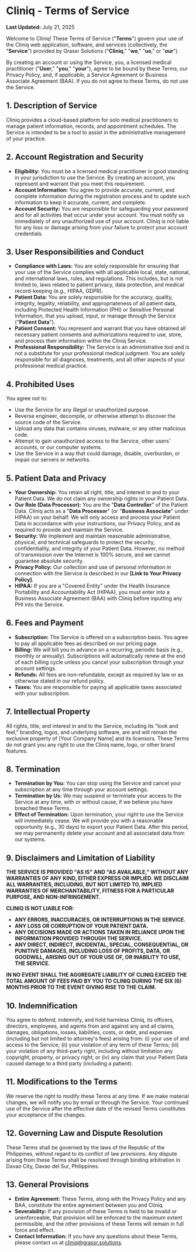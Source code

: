 # Cliniq - Terms of Service

**Last Updated:** July 21, 2025

Welcome to Cliniq! These Terms of Service ("**Terms**") govern your use of the Cliniq web application, software, and services (collectively, the "**Service**") provided by Grassr Solutions ("**Cliniq**," "**we**," "**us**," or "**our**").

By creating an account or using the Service, you, a licensed medical practitioner ("**User**," "**you**," "**your**"), agree to be bound by these Terms, our Privacy Policy, and, if applicable, a Service Agreement or Business Associate Agreement (BAA). If you do not agree to these Terms, do not use the Service.

## 1. Description of Service

Cliniq provides a cloud-based platform for solo medical practitioners to manage patient information, records, and appointment schedules. The Service is intended to be a tool to assist in the administrative management of your practice.

## 2. Account Registration and Security

*   **Eligibility:** You must be a licensed medical practitioner in good standing in your jurisdiction to use the Service. By creating an account, you represent and warrant that you meet this requirement.
*   **Account Information:** You agree to provide accurate, current, and complete information during the registration process and to update such information to keep it accurate, current, and complete.
*   **Account Security:** You are responsible for safeguarding your password and for all activities that occur under your account. You must notify us immediately of any unauthorized use of your account. Cliniq is not liable for any loss or damage arising from your failure to protect your account credentials.

## 3. User Responsibilities and Conduct

*   **Compliance with Laws:** You are solely responsible for ensuring that your use of the Service complies with all applicable local, state, national, and international laws, rules, and regulations. This includes, but is not limited to, laws related to patient privacy, data protection, and medical record-keeping (e.g., HIPAA, GDPR).
*   **Patient Data:** You are solely responsible for the accuracy, quality, integrity, legality, reliability, and appropriateness of all patient data, including Protected Health Information (PHI) or Sensitive Personal Information, that you upload, input, or manage through the Service ("**Patient Data**").
*   **Patient Consent:** You represent and warrant that you have obtained all necessary patient consents and authorizations required to use, store, and process their information within the Cliniq Service.
*   **Professional Responsibility:** The Service is an administrative tool and is not a substitute for your professional medical judgment. You are solely responsible for all diagnoses, treatments, and all other aspects of your professional medical practice.

## 4. Prohibited Uses

You agree not to:
*   Use the Service for any illegal or unauthorized purpose.
*   Reverse engineer, decompile, or otherwise attempt to discover the source code of the Service.
*   Upload any data that contains viruses, malware, or any other malicious code.
*   Attempt to gain unauthorized access to the Service, other users' accounts, or our computer systems.
*   Use the Service in a way that could damage, disable, overburden, or impair our servers or networks.

## 5. Patient Data and Privacy

*   **Your Ownership:** You retain all right, title, and interest in and to your Patient Data. We do not claim any ownership rights in your Patient Data.
*   **Our Role (Data Processor):** You are the "**Data Controller**" of the Patient Data. Cliniq acts as a "**Data Processor**" (or "**Business Associate**" under HIPAA) on your behalf. We will only access and process your Patient Data in accordance with your instructions, our Privacy Policy, and as required to provide and maintain the Service.
*   **Security:** We implement and maintain reasonable administrative, physical, and technical safeguards to protect the security, confidentiality, and integrity of your Patient Data. However, no method of transmission over the Internet is 100% secure, and we cannot guarantee absolute security.
*   **Privacy Policy:** Our collection and use of personal information in connection with the Service is described in our **[Link to Your Privacy Policy]**.
*   **HIPAA:** If you are a "Covered Entity" under the Health Insurance Portability and Accountability Act (HIPAA), you must enter into a Business Associate Agreement (BAA) with Cliniq before inputting any PHI into the Service.

## 6. Fees and Payment

*   **Subscription:** The Service is offered on a subscription basis. You agree to pay all applicable fees as described on our pricing page.
*   **Billing:** We will bill you in advance on a recurring, periodic basis (e.g., monthly or annually). Subscriptions will automatically renew at the end of each billing cycle unless you cancel your subscription through your account settings.
*   **Refunds:** All fees are non-refundable, except as required by law or as otherwise stated in our refund policy.
*   **Taxes:** You are responsible for paying all applicable taxes associated with your subscription.

## 7. Intellectual Property

All rights, title, and interest in and to the Service, including its "look and feel," branding, logos, and underlying software, are and will remain the exclusive property of [Your Company Name] and its licensors. These Terms do not grant you any right to use the Cliniq name, logo, or other brand features.

## 8. Termination

*   **Termination by You:** You can stop using the Service and cancel your subscription at any time through your account settings.
*   **Termination by Us:** We may suspend or terminate your access to the Service at any time, with or without cause, if we believe you have breached these Terms.
*   **Effect of Termination:** Upon termination, your right to use the Service will immediately cease. We will provide you with a reasonable opportunity (e.g., 30 days) to export your Patient Data. After this period, we may permanently delete your account and all associated data from our systems.

## 9. Disclaimers and Limitation of Liability

**THE SERVICE IS PROVIDED "AS IS" AND "AS AVAILABLE," WITHOUT ANY WARRANTIES OF ANY KIND, EITHER EXPRESS OR IMPLIED. WE DISCLAIM ALL WARRANTIES, INCLUDING, BUT NOT LIMITED TO, IMPLIED WARRANTIES OF MERCHANTABILITY, FITNESS FOR A PARTICULAR PURPOSE, AND NON-INFRINGEMENT.**

**CLINIQ IS NOT LIABLE FOR:**
*   **ANY ERRORS, INACCURACIES, OR INTERRUPTIONS IN THE SERVICE.**
*   **ANY LOSS OR CORRUPTION OF YOUR PATIENT DATA.**
*   **ANY DECISIONS MADE OR ACTIONS TAKEN IN RELIANCE UPON THE INFORMATION PROVIDED THROUGH THE SERVICE.**
*   **ANY DIRECT, INDIRECT, INCIDENTAL, SPECIAL, CONSEQUENTIAL, OR PUNITIVE DAMAGES, INCLUDING LOSS OF PROFITS, DATA, OR GOODWILL, ARISING OUT OF YOUR USE OF, OR INABILITY TO USE, THE SERVICE.**

**IN NO EVENT SHALL THE AGGREGATE LIABILITY OF CLINIQ EXCEED THE TOTAL AMOUNT OF FEES PAID BY YOU TO CLINIQ DURING THE SIX (6) MONTHS PRIOR TO THE EVENT GIVING RISE TO THE CLAIM.**

## 10. Indemnification

You agree to defend, indemnify, and hold harmless Cliniq, its officers, directors, employees, and agents from and against any and all claims, damages, obligations, losses, liabilities, costs, or debt, and expenses (including but not limited to attorney's fees) arising from: (i) your use of and access to the Service; (ii) your violation of any term of these Terms; (iii) your violation of any third-party right, including without limitation any copyright, property, or privacy right; or (iv) any claim that your Patient Data caused damage to a third party (including a patient).

## 11. Modifications to the Terms

We reserve the right to modify these Terms at any time. If we make material changes, we will notify you by email or through the Service. Your continued use of the Service after the effective date of the revised Terms constitutes your acceptance of the changes.

## 12. Governing Law and Dispute Resolution

These Terms shall be governed by the laws of the Republic of the Philippines, without regard to its conflict of law provisions. Any dispute arising from these Terms shall be resolved through binding arbitration in Davao City, Davao del Sur, Philippines.

## 13. General Provisions

*   **Entire Agreement:** These Terms, along with the Privacy Policy and any BAA, constitute the entire agreement between you and Cliniq.
*   **Severability:** If any provision of these Terms is held to be invalid or unenforceable, that provision will be enforced to the maximum extent permissible, and the other provisions of these Terms will remain in full force and effect.
*   **Contact Information:** If you have any questions about these Terms, please contact us at cliniq@grassr.solutions.
